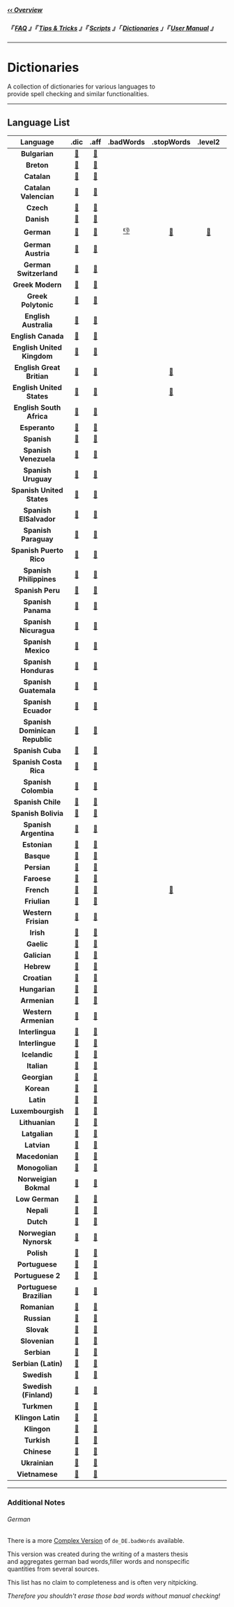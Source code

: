 <!----------------------------[ Navigation Links ]----------------------------->

[‹‹ Overview]: ../

[User Manual]: http://texstudio.sourceforge.net/manual/current/usermanual_en.html
[Dictionaries]: /
[Tips & Tricks]: ../Tip/
[Scripts]: ../Script/
[FAQ]: ../FAQ/

<!-------------------------------[ Navigation ]-------------------------------->

##### [‹‹ Overview]

##### 『 [FAQ] 』『 [Tips & Tricks] 』『 [Scripts] 』「 [Dictionaries] 」『 [User Manual] 』  

---

<!-----------------------------[ Dictionary Links ]---------------------------->

[uk_dic]: https://github.com/texstudio-org/texstudio/blob/master/utilities/dictionaries/uk_UK-Ukrainian.dic
[uk_aff]: https://github.com/texstudio-org/texstudio/blob/master/utilities/dictionaries/uk_UK-Ukrainian.aff

[vi_dic]: https://github.com/texstudio-org/texstudio/blob/master/utilities/dictionaries/vi_VI-Vietnamese.dic
[vi_aff]: https://github.com/texstudio-org/texstudio/blob/master/utilities/dictionaries/vi_VI-Vietnamese.aff

[cn_dic]: https://github.com/texstudio-org/texstudio/blob/master/utilities/dictionaries/ug_CN-China.dic
[cn_aff]: https://github.com/texstudio-org/texstudio/blob/master/utilities/dictionaries/ug_CN-China.aff

[tr_dic]: https://github.com/texstudio-org/texstudio/blob/master/utilities/dictionaries/tr_TR-Turkish.dic
[tr_aff]: https://github.com/texstudio-org/texstudio/blob/master/utilities/dictionaries/tr_TR-Turkish.aff

[tlh_dic]: https://github.com/texstudio-org/texstudio/blob/master/utilities/dictionaries/tlh_TLH-Klingon.dic
[tlh_aff]: https://github.com/texstudio-org/texstudio/blob/master/utilities/dictionaries/tlh_TLH-Klingon.aff

[tlh_latin_dic]: https://github.com/texstudio-org/texstudio/blob/master/utilities/dictionaries/tlh_LATN-KlingonLatin.dic
[tlh_latin_aff]: https://github.com/texstudio-org/texstudio/blob/master/utilities/dictionaries/tlh_LATN-KlingonLatin.aff

[tk_dic]: https://github.com/texstudio-org/texstudio/blob/master/utilities/dictionaries/tk_TK-Turkmen.dic
[tk_aff]: https://github.com/texstudio-org/texstudio/blob/master/utilities/dictionaries/tk_TK-Turkmen.aff

[it_dic]: https://github.com/texstudio-org/texstudio/blob/master/utilities/dictionaries/it_IT.dic
[it_aff]: https://github.com/texstudio-org/texstudio/blob/master/utilities/dictionaries/it_IT.aff
[it_dat]: https://github.com/texstudio-org/texstudio/blob/master/utilities/dictionaries/th_it_IT_v2.dat

[sv_dic]: https://github.com/texstudio-org/texstudio/blob/master/utilities/dictionaries/sv_SV-Swedish.dic
[sv_aff]: https://github.com/texstudio-org/texstudio/blob/master/utilities/dictionaries/sv_SV-Swedish.aff

[sv_fi_dic]: https://github.com/texstudio-org/texstudio/blob/master/utilities/dictionaries/sv_FI-SwedishFinland.dic
[sv_fi_aff]: https://github.com/texstudio-org/texstudio/blob/master/utilities/dictionaries/sv_FI-SwedishFinland.aff

[sr_dic]: https://github.com/texstudio-org/texstudio/blob/master/utilities/dictionaries/sr_SR-Serbian.dic
[sr_aff]: https://github.com/texstudio-org/texstudio/blob/master/utilities/dictionaries/sr_SR-Serbian.aff
[sr_latin_dic]: https://github.com/texstudio-org/texstudio/blob/master/utilities/dictionaries/sr_LATN-SerbianLatin.dic
[sr_latin_aff]: https://github.com/texstudio-org/texstudio/blob/master/utilities/dictionaries/sr_LATN-SerbianLatin.aff

[sl_dic]: https://github.com/texstudio-org/texstudio/blob/master/utilities/dictionaries/sl_SL-Slovenian.dic
[sl_aff]: https://github.com/texstudio-org/texstudio/blob/master/utilities/dictionaries/sl_SL-Slovenian.aff

[sk_dic]: https://github.com/texstudio-org/texstudio/blob/master/utilities/dictionaries/sk_SK-Slovak.dic
[sk_aff]: https://github.com/texstudio-org/texstudio/blob/master/utilities/dictionaries/sk_SK-Slovak.aff

[ru_dic]: https://github.com/texstudio-org/texstudio/blob/master/utilities/dictionaries/ru_RU-Russian.dic
[ru_aff]: https://github.com/texstudio-org/texstudio/blob/master/utilities/dictionaries/ru_RU-Russian.aff

[ro_dic]: https://github.com/texstudio-org/texstudio/blob/master/utilities/dictionaries/ro_RO-Romanian.dic
[ro_aff]: https://github.com/texstudio-org/texstudio/blob/master/utilities/dictionaries/ro_RO-Romanian.aff

[pt_dic]: https://github.com/texstudio-org/texstudio/blob/master/utilities/dictionaries/pt_PT-Portuguese.dic
[pt_aff]: https://github.com/texstudio-org/texstudio/blob/master/utilities/dictionaries/pt_PT-Portuguese.aff
[pt2_dic]: https://github.com/texstudio-org/texstudio/blob/master/utilities/dictionaries/pt_PT2-PortuguesePortugal.dic
[pt2_aff]: https://github.com/texstudio-org/texstudio/blob/master/utilities/dictionaries/pt_PT2-PortuguesePortugal.aff
[pt_br_dic]: https://github.com/texstudio-org/texstudio/blob/master/utilities/dictionaries/pt_BR.dic
[pt_br_aff]: https://github.com/texstudio-org/texstudio/blob/master/utilities/dictionaries/pt_BR.aff

[pl_dic]: https://github.com/texstudio-org/texstudio/blob/master/utilities/dictionaries/pl_PL-Polish.dic
[pl_aff]: https://github.com/texstudio-org/texstudio/blob/master/utilities/dictionaries/pl_PL-Polish.aff

[nn_dic]: https://github.com/texstudio-org/texstudio/blob/master/utilities/dictionaries/nn_NN-NorwegianNynorsk.dic
[nn_aff]: https://github.com/texstudio-org/texstudio/blob/master/utilities/dictionaries/nn_NN-NorwegianNynorsk.aff

[nl_dic]: https://github.com/texstudio-org/texstudio/blob/master/utilities/dictionaries/nl_NL-Dutch.dic
[nl_aff]: https://github.com/texstudio-org/texstudio/blob/master/utilities/dictionaries/nl_NL-Dutch.aff

[ne_dic]: https://github.com/texstudio-org/texstudio/blob/master/utilities/dictionaries/ne_NE-Nepali.dic
[ne_aff]: https://github.com/texstudio-org/texstudio/blob/master/utilities/dictionaries/ne_NE-Nepali.aff

[nds_dic]: https://github.com/texstudio-org/texstudio/blob/master/utilities/dictionaries/nds_NDS-LowGerman.dic
[nds_aff]: https://github.com/texstudio-org/texstudio/blob/master/utilities/dictionaries/nds_NDS-LowGerman.aff

[nb_dic]: https://github.com/texstudio-org/texstudio/blob/master/utilities/dictionaries/nb_NB-NorwegianBokmal.dic
[nb_aff]: https://github.com/texstudio-org/texstudio/blob/master/utilities/dictionaries/nb_NB-NorwegianBokmal.aff

[mm_dic]: https://github.com/texstudio-org/texstudio/blob/master/utilities/dictionaries/mm_MM-Mongolian.dic
[mm_aff]: https://github.com/texstudio-org/texstudio/blob/master/utilities/dictionaries/mm_MM-Mongolian.aff

[mk_dic]: https://github.com/texstudio-org/texstudio/blob/master/utilities/dictionaries/mk_MK-Macedonian.dic
[mk_aff]: https://github.com/texstudio-org/texstudio/blob/master/utilities/dictionaries/mk_MK-Macedonian.aff

[lv_dic]: https://github.com/texstudio-org/texstudio/blob/master/utilities/dictionaries/lv_LV-Latvian.dic
[lv_aff]: https://github.com/texstudio-org/texstudio/blob/master/utilities/dictionaries/lv_LV-Latvian.aff

[ltg_dic]: https://github.com/texstudio-org/texstudio/blob/master/utilities/dictionaries/ltg_LTG-Latgalian.dic
[ltg_aff]: https://github.com/texstudio-org/texstudio/blob/master/utilities/dictionaries/ltg_LTG-Latgalian.aff

[lt_dic]: https://github.com/texstudio-org/texstudio/blob/master/utilities/dictionaries/lt_LT-Lithuanian.dic
[lt_aff]: https://github.com/texstudio-org/texstudio/blob/master/utilities/dictionaries/lt_LT-Lithuanian.aff

[lb_dic]: https://github.com/texstudio-org/texstudio/blob/master/utilities/dictionaries/lb_LB-Luxembourgish.dic
[lb_aff]: https://github.com/texstudio-org/texstudio/blob/master/utilities/dictionaries/lb_LB-Luxembourgish.aff

[la_dic]: https://github.com/texstudio-org/texstudio/blob/master/utilities/dictionaries/la_LA-Latin.dic
[la_aff]: https://github.com/texstudio-org/texstudio/blob/master/utilities/dictionaries/la_LA-Latin.aff

[ko_dic]: https://github.com/texstudio-org/texstudio/blob/master/utilities/dictionaries/ko_KO-Korean.dic
[ko_aff]: https://github.com/texstudio-org/texstudio/blob/master/utilities/dictionaries/ko_KO-Korean.aff

[ka_dic]: https://github.com/texstudio-org/texstudio/blob/master/utilities/dictionaries/ka_KA-Georgian.dic
[ka_aff]: https://github.com/texstudio-org/texstudio/blob/master/utilities/dictionaries/ka_KA-Georgian.aff

[is_dic]: https://github.com/texstudio-org/texstudio/blob/master/utilities/dictionaries/is_IS-Icelandic.dic
[is_aff]: https://github.com/texstudio-org/texstudio/blob/master/utilities/dictionaries/is_IS-Icelandic.aff

[ie_dic]: https://github.com/texstudio-org/texstudio/blob/master/utilities/dictionaries/ie_IE-Interlingue.dic
[ie_aff]: https://github.com/texstudio-org/texstudio/blob/master/utilities/dictionaries/ie_IE-Interlingue.aff

[ia_dic]: https://github.com/texstudio-org/texstudio/blob/master/utilities/dictionaries/ia_IA-Interlingua.dic
[ia_aff]: https://github.com/texstudio-org/texstudio/blob/master/utilities/dictionaries/ia_IA-Interlingua.aff

[hyw_dic]: https://github.com/texstudio-org/texstudio/blob/master/utilities/dictionaries/hyw_HYW-WesternArmenian.dic
[hyw_aff]: https://github.com/texstudio-org/texstudio/blob/master/utilities/dictionaries/hyw_HYW-WesternArmenian.aff
[hy_dic]: https://github.com/texstudio-org/texstudio/blob/master/utilities/dictionaries/hy_HY-Armenian.dic
[hy_aff]: https://github.com/texstudio-org/texstudio/blob/master/utilities/dictionaries/hy_HY-Armenian.aff

[hu_dic]: https://github.com/texstudio-org/texstudio/blob/master/utilities/dictionaries/hu_HU.dic
[hu_aff]: https://github.com/texstudio-org/texstudio/blob/master/utilities/dictionaries/hu_HU.aff

[hr_dic]: https://github.com/texstudio-org/texstudio/blob/master/utilities/dictionaries/hr_HR-Croatian.dic
[hr_aff]: https://github.com/texstudio-org/texstudio/blob/master/utilities/dictionaries/hr_HR-Croatian.aff

[he_dic]: https://github.com/texstudio-org/texstudio/blob/master/utilities/dictionaries/he_HE-Hebrew.dic
[he_aff]: https://github.com/texstudio-org/texstudio/blob/master/utilities/dictionaries/he_HE-Hebrew.aff

[gl_dic]: https://github.com/texstudio-org/texstudio/blob/master/utilities/dictionaries/gl_GL-Galician.dic
[gl_aff]: https://github.com/texstudio-org/texstudio/blob/master/utilities/dictionaries/gl_GL-Galician.aff

[gd_dic]: https://github.com/texstudio-org/texstudio/blob/master/utilities/dictionaries/gd_GD-Gaelic.dic
[gd_aff]: https://github.com/texstudio-org/texstudio/blob/master/utilities/dictionaries/gd_GD-Gaelic.aff

[ga_dic]: https://github.com/texstudio-org/texstudio/blob/master/utilities/dictionaries/ga_GA-Irish.dic
[ga_aff]: https://github.com/texstudio-org/texstudio/blob/master/utilities/dictionaries/ga_GA-Irish.aff

[fy_dic]: https://github.com/texstudio-org/texstudio/blob/master/utilities/dictionaries/fy_FY-WesternFrisian.dic
[fy_aff]: https://github.com/texstudio-org/texstudio/blob/master/utilities/dictionaries/fy_FY-WesternFrisian.aff

[fur_dic]: https://github.com/texstudio-org/texstudio/blob/master/utilities/dictionaries/fur_FUR-Friulian.dic
[fur_aff]: https://github.com/texstudio-org/texstudio/blob/master/utilities/dictionaries/fur_FUR-Friulian.aff

[fr_dic]: https://github.com/texstudio-org/texstudio/blob/master/utilities/dictionaries/fr_FR.dic
[fr_aff]: https://github.com/texstudio-org/texstudio/blob/master/utilities/dictionaries/fr_FR.aff
[fr_stop]: https://github.com/texstudio-org/texstudio/blob/master/utilities/dictionaries/fr_FR.stopWords
[fr_dat]: https://github.com/texstudio-org/texstudio/blob/master/utilities/dictionaries/th_fr_FR_v2.dat

[fo_dic]: https://github.com/texstudio-org/texstudio/blob/master/utilities/dictionaries/fo_FO-Faroese.dic
[fo_aff]: https://github.com/texstudio-org/texstudio/blob/master/utilities/dictionaries/fo_FO-Faroese.aff

[fa_dic]: https://github.com/texstudio-org/texstudio/blob/master/utilities/dictionaries/fa_FA-Persian.dic
[fa_aff]: https://github.com/texstudio-org/texstudio/blob/master/utilities/dictionaries/fa_FA-Persian.aff

[eu_dic]: https://github.com/texstudio-org/texstudio/blob/master/utilities/dictionaries/eu_EU-Basque.dic
[eu_aff]: https://github.com/texstudio-org/texstudio/blob/master/utilities/dictionaries/eu_EU-Basque.aff

[et_dic]: https://github.com/texstudio-org/texstudio/blob/master/utilities/dictionaries/et_ET-Estonian.dic
[et_aff]: https://github.com/texstudio-org/texstudio/blob/master/utilities/dictionaries/et_ET-Estonian.aff

[es_ve_dic]: https://github.com/texstudio-org/texstudio/blob/master/utilities/dictionaries/es_VE-SpanishVenezuela.dic
[es_ve_aff]: https://github.com/texstudio-org/texstudio/blob/master/utilities/dictionaries/es_VE-SpanishVenezuela.aff
[es_uy_dic]: https://github.com/texstudio-org/texstudio/blob/master/utilities/dictionaries/es_UY-SpanishUruguay.dic
[es_uy_aff]: https://github.com/texstudio-org/texstudio/blob/master/utilities/dictionaries/es_UY-SpanishUruguay.aff
[es_us_dic]: https://github.com/texstudio-org/texstudio/blob/master/utilities/dictionaries/es_US-SpanishUnitedStates.dic
[es_us_aff]: https://github.com/texstudio-org/texstudio/blob/master/utilities/dictionaries/es_US-SpanishUnitedStates.aff
[es_sv_dic]: https://github.com/texstudio-org/texstudio/blob/master/utilities/dictionaries/es_SV-SpanishElSalvador.dic
[es_sv_aff]: https://github.com/texstudio-org/texstudio/blob/master/utilities/dictionaries/es_SV-SpanishElSalvador.aff
[es_py_dic]: https://github.com/texstudio-org/texstudio/blob/master/utilities/dictionaries/es_PY-SpanishParaguay.dic
[es_py_aff]: https://github.com/texstudio-org/texstudio/blob/master/utilities/dictionaries/es_PY-SpanishParaguay.aff
[es_pr_dic]: https://github.com/texstudio-org/texstudio/blob/master/utilities/dictionaries/es_PR-SpanishPuertoRico.dic
[es_pr_aff]: https://github.com/texstudio-org/texstudio/blob/master/utilities/dictionaries/es_PR-SpanishPuertoRico.aff
[es_ph_dic]: https://github.com/texstudio-org/texstudio/blob/master/utilities/dictionaries/es_PH-SpanishPhilippines.dic
[es_ph_aff]: https://github.com/texstudio-org/texstudio/blob/master/utilities/dictionaries/es_PH-SpanishPhilippines.aff
[es_pe_dic]: https://github.com/texstudio-org/texstudio/blob/master/utilities/dictionaries/es_PE-SpanishPeru.dic
[es_pe_aff]: https://github.com/texstudio-org/texstudio/blob/master/utilities/dictionaries/es_PE-SpanishPeru.aff
[es_pa_dic]: https://github.com/texstudio-org/texstudio/blob/master/utilities/dictionaries/es_PA-SpanishPanama.dic
[es_pa_aff]: https://github.com/texstudio-org/texstudio/blob/master/utilities/dictionaries/es_PA-SpanishPanama.aff
[es_ni_dic]: https://github.com/texstudio-org/texstudio/blob/master/utilities/dictionaries/es_NI-SpanishNicaragua.dic
[es_ni_aff]: https://github.com/texstudio-org/texstudio/blob/master/utilities/dictionaries/es_NI-SpanishNicaragua.aff
[es_mx_dic]: https://github.com/texstudio-org/texstudio/blob/master/utilities/dictionaries/es_MX-SpanishMexico.dic
[es_mx_aff]: https://github.com/texstudio-org/texstudio/blob/master/utilities/dictionaries/es_MX-SpanishMexico.aff
[es_hn_dic]: https://github.com/texstudio-org/texstudio/blob/master/utilities/dictionaries/es_HN-SpanishHonduras.dic
[es_hn_aff]: https://github.com/texstudio-org/texstudio/blob/master/utilities/dictionaries/es_HN-SpanishHonduras.aff
[es_gt_dic]: https://github.com/texstudio-org/texstudio/blob/master/utilities/dictionaries/es_GT-SpanishGuatemala.dic
[es_gt_aff]: https://github.com/texstudio-org/texstudio/blob/master/utilities/dictionaries/es_GT-SpanishGuatemala.aff
[es_dic]: https://github.com/texstudio-org/texstudio/blob/master/utilities/dictionaries/es_ES.dic
[es_aff]: https://github.com/texstudio-org/texstudio/blob/master/utilities/dictionaries/es_ES.aff
[es_ec_dic]: https://github.com/texstudio-org/texstudio/blob/master/utilities/dictionaries/es_EC-SpanishEcuador.dic
[es_ec_aff]: https://github.com/texstudio-org/texstudio/blob/master/utilities/dictionaries/es_EC-SpanishEcuador.aff
[es_do_dic]: https://github.com/texstudio-org/texstudio/blob/master/utilities/dictionaries/es_DO-SpanishDominicanRepublic.dic
[es_do_aff]: https://github.com/texstudio-org/texstudio/blob/master/utilities/dictionaries/es_DO-SpanishDominicanRepublic.aff
[es_cu_dic]: https://github.com/texstudio-org/texstudio/blob/master/utilities/dictionaries/es_CU-SpanishCuba.dic
[es_cu_aff]: https://github.com/texstudio-org/texstudio/blob/master/utilities/dictionaries/es_CU-SpanishCuba.aff
[es_cr_dic]: https://github.com/texstudio-org/texstudio/blob/master/utilities/dictionaries/es_CR-SpanishCostaRica.dic
[es_cr_aff]: https://github.com/texstudio-org/texstudio/blob/master/utilities/dictionaries/es_CR-SpanishCostaRica.aff
[es_co_dic]: https://github.com/texstudio-org/texstudio/blob/master/utilities/dictionaries/es_CO-SpanishColombia.dic
[es_co_aff]: https://github.com/texstudio-org/texstudio/blob/master/utilities/dictionaries/es_CO-SpanishColombia.aff
[es_cl_dic]: https://github.com/texstudio-org/texstudio/blob/master/utilities/dictionaries/es_CL-SpanishChile.dic
[es_cl_aff]: https://github.com/texstudio-org/texstudio/blob/master/utilities/dictionaries/es_CL-SpanishChile.aff
[es_bo_dic]: https://github.com/texstudio-org/texstudio/blob/master/utilities/dictionaries/es_BO-SpanishBolivia.dic
[es_bo_aff]: https://github.com/texstudio-org/texstudio/blob/master/utilities/dictionaries/es_BO-SpanishBolivia.aff
[es_ar_dic]: https://github.com/texstudio-org/texstudio/blob/master/utilities/dictionaries/es_AR-SpanishArgentina.dic
[es_ar_aff]: https://github.com/texstudio-org/texstudio/blob/master/utilities/dictionaries/es_AR-SpanishArgentina.aff

[eo_dic]: https://github.com/texstudio-org/texstudio/blob/master/utilities/dictionaries/eo_EO-Esperanto.dic
[eo_aff]: https://github.com/texstudio-org/texstudio/blob/master/utilities/dictionaries/eo_EO-Esperanto.aff

[en_za_dic]: https://github.com/texstudio-org/texstudio/blob/master/utilities/dictionaries/en_ZA-EnglishSouthAfrica.dic
[en_za_aff]: https://github.com/texstudio-org/texstudio/blob/master/utilities/dictionaries/en_ZA-EnglishSouthAfrica.aff
[en_us_dic]: https://github.com/texstudio-org/texstudio/blob/master/utilities/dictionaries/en_US.dic
[en_us_aff]: https://github.com/texstudio-org/texstudio/blob/master/utilities/dictionaries/en_US.aff
[en_us_stop]: https://github.com/texstudio-org/texstudio/blob/master/utilities/dictionaries/en_US.stopWords
[en_us_dat]: https://github.com/texstudio-org/texstudio/blob/master/utilities/dictionaries/th_en_US_v2.dat
[en_gb_dic]: https://github.com/texstudio-org/texstudio/blob/master/utilities/dictionaries/en_GB.dic
[en_gb_aff]: https://github.com/texstudio-org/texstudio/blob/master/utilities/dictionaries/en_GB.aff
[en_gb_stop]: https://github.com/texstudio-org/texstudio/blob/master/utilities/dictionaries/en_GB.stopWords
[en_uk_dic]: https://github.com/texstudio-org/texstudio/blob/master/utilities/dictionaries/en_EN-EnglishUnitedKingdom.dic
[en_uk_aff]: https://github.com/texstudio-org/texstudio/blob/master/utilities/dictionaries/en_EN-EnglishUnitedKingdom.aff
[en_ca_dic]: https://github.com/texstudio-org/texstudio/blob/master/utilities/dictionaries/en_CA-EnglishCanada.dic
[en_ca_aff]: https://github.com/texstudio-org/texstudio/blob/master/utilities/dictionaries/en_CA-EnglishCanada.aff
[en_au_dic]: https://github.com/texstudio-org/texstudio/blob/master/utilities/dictionaries/en_AU-EnglishAustralia.dic
[en_au_aff]: https://github.com/texstudio-org/texstudio/blob/master/utilities/dictionaries/en_AU-EnglishAustralia.aff

[el_dic]: https://github.com/texstudio-org/texstudio/blob/master/utilities/dictionaries/el_EL-ModernGreek.dic
[el_aff]: https://github.com/texstudio-org/texstudio/blob/master/utilities/dictionaries/el_EL-ModernGreek.aff
[el_pol_dic]: https://github.com/texstudio-org/texstudio/blob/master/utilities/dictionaries/el_POL-ModerGreekPolytonicGreek.dic
[el_pol_aff]: https://github.com/texstudio-org/texstudio/blob/master/utilities/dictionaries/el_POL-ModerGreekPolytonicGreek.aff

[de_dic]: https://github.com/texstudio-org/texstudio/blob/master/utilities/dictionaries/de_DE.dic
[de_aff]: https://github.com/texstudio-org/texstudio/blob/master/utilities/dictionaries/de_DE.aff
[de_stop]: https://github.com/texstudio-org/texstudio/blob/master/utilities/dictionaries/de_DE.stopWords
[de_level]: https://github.com/texstudio-org/texstudio/blob/master/utilities/dictionaries/de_DE.stopWords.level2
[de_bad]: https://github.com/texstudio-org/texstudio/blob/master/utilities/dictionaries/de_DE.badWords
[de_dat]: https://github.com/texstudio-org/texstudio/blob/master/utilities/dictionaries/th_de_DE_v2.dat
[de_ch_dic]: https://github.com/texstudio-org/texstudio/blob/master/utilities/dictionaries/de_CH-GermanSwitzerland.dic
[de_ch_aff]: https://github.com/texstudio-org/texstudio/blob/master/utilities/dictionaries/de_CH-GermanSwitzerland.aff
[de_at_dic]: https://github.com/texstudio-org/texstudio/blob/master/utilities/dictionaries/de_AT-GermanAustria.dic
[de_at_aff]: https://github.com/texstudio-org/texstudio/blob/master/utilities/dictionaries/de_AT-GermanAustria.aff

[da_dic]: https://github.com/texstudio-org/texstudio/blob/master/utilities/dictionaries/da_DA-Danish.dic
[da_aff]: https://github.com/texstudio-org/texstudio/blob/master/utilities/dictionaries/da_DA-Danish.aff

[cs_dic]: https://github.com/texstudio-org/texstudio/blob/master/utilities/dictionaries/cs_CS-Czech.dic
[cs_aff]: https://github.com/texstudio-org/texstudio/blob/master/utilities/dictionaries/cs_CS-Czech.aff

[ca_dic]: https://github.com/texstudio-org/texstudio/blob/master/utilities/dictionaries/ca_ES-Catalan.dic
[ca_aff]: https://github.com/texstudio-org/texstudio/blob/master/utilities/dictionaries/ca_ES-Catalan.aff
[ca_va_dic]: https://github.com/texstudio-org/texstudio/blob/master/utilities/dictionaries/ca_CAVA-CatalanValencian.dic
[ca_va_aff]: https://github.com/texstudio-org/texstudio/blob/master/utilities/dictionaries/ca_CAVA-CatalanValencian.aff

[br_dic]: https://github.com/texstudio-org/texstudio/blob/master/utilities/dictionaries/br_BR-Breton.dic
[br_aff]: https://github.com/texstudio-org/texstudio/blob/master/utilities/dictionaries/br_BR-Breton.aff

[bg_dic]: https://github.com/texstudio-org/texstudio/blob/master/utilities/dictionaries/bg_BG-Bulgarian.dic
[bg_aff]: https://github.com/texstudio-org/texstudio/blob/master/utilities/dictionaries/bg_BG-Bulgarian.aff


<!--------------------------------[ Other Links ]------------------------------>

[German .badWords]: https://github.com/mrclschstr/texstudio-de-badwords


<!--------------------------------[ Dictionary ]------------------------------->

# Dictionaries

A collection of dictionaries for various languages to<br>
provide spell checking and similar functionalities.

---

## Language List

| Language                          | .dic                | .aff                | .badWords | .stopWords | .level2 | .dat |
| :-------------------------------: | :-----------------: | :-----------------: | :-: | :-: | :-: | :-: |
| **Bulgarian**                     | [📒][bg_dic]        | [📓][bg_aff]        | | | | |
| **Breton**                        | [📒][br_dic]        | [📓][br_aff]        | | | | |
| **Catalan**                       | [📒][ca_dic]        | [📓][ca_aff]        | | | | |
| **Catalan Valencian**             | [📒][ca_va_dic]     | [📓][ca_va_aff]     | | | | |
| **Czech**                         | [📒][cs_dic]        | [📓][cs_aff]        | | | | |
| **Danish**                        | [📒][da_dic]        | [📓][da_aff]        | | | | |
| **German**                        | [📒][de_dic]        | [📓][de_aff]        | [👎][de_bad] | [🛑][de_stop] | [🛑][de_level] | [📑][de_dat] |
| **German Austria**                | [📒][de_at_dic]     | [📓][de_at_aff]     | | | | |
| **German Switzerland**            | [📒][de_ch_dic]     | [📓][de_ch_aff]     | | | | |
| **Greek Modern**                  | [📒][el_dic]        | [📓][el_aff]        | | | | |
| **Greek Polytonic**               | [📒][el_pol_dic]    | [📓][el_pol_aff]    | | | | |
| **English Australia**             | [📒][en_au_dic]     | [📓][en_au_aff]     | | | | |
| **English Canada**                | [📒][en_ca_dic]     | [📓][en_ca_aff]     | | | | |
| **English United Kingdom**        | [📒][en_uk_dic]     | [📓][en_uk_aff]     | | | | |
| **English Great Britian**         | [📒][en_gb_dic]     | [📓][en_gb_aff]     | | [🛑][en_gb_stop] | |
| **English United States**         | [📒][en_us_dic]     | [📓][en_us_aff]     | | [🛑][en_us_stop] | | [📑][en_us_dat] |
| **English South Africa**          | [📒][en_za_dic]     | [📓][en_za_aff]     | | | | |
| **Esperanto**                     | [📒][eo_dic]        | [📓][eo_aff]        | | | | |
| **Spanish**                       | [📒][es_dic]        | [📓][es_aff]        | | | | |
| **Spanish Venezuela**             | [📒][es_ve_dic]     | [📓][es_ve_aff]     | | | | |
| **Spanish Uruguay**               | [📒][es_uy_dic]     | [📓][es_uy_aff]     | | | | |
| **Spanish United States**         | [📒][es_us_dic]     | [📓][es_us_aff]     | | | | |
| **Spanish ElSalvador**            | [📒][es_sv_dic]     | [📓][es_sv_aff]     | | | | |
| **Spanish Paraguay**              | [📒][es_py_dic]     | [📓][es_py_aff]     | | | | |
| **Spanish Puerto Rico**           | [📒][es_pr_dic]     | [📓][es_pr_aff]     | | | | |
| **Spanish Philippines**           | [📒][es_ph_dic]     | [📓][es_ph_aff]     | | | | |
| **Spanish Peru**                  | [📒][es_pe_dic]     | [📓][es_pe_aff]     | | | | |
| **Spanish Panama**                | [📒][es_pa_dic]     | [📓][es_pa_aff]     | | | | |
| **Spanish Nicuragua**             | [📒][es_ni_dic]     | [📓][es_ni_aff]     | | | | |
| **Spanish Mexico**                | [📒][es_mx_dic]     | [📓][es_mx_aff]     | | | | |
| **Spanish Honduras**              | [📒][es_hn_dic]     | [📓][es_hn_aff]     | | | | |
| **Spanish Guatemala**             | [📒][es_gt_dic]     | [📓][es_gt_aff]     | | | | |
| **Spanish Ecuador**               | [📒][es_ec_dic]     | [📓][es_ec_aff]     | | | | |
| **Spanish Dominican Republic**    | [📒][es_do_dic]     | [📓][es_do_aff]     | | | | |
| **Spanish Cuba**                  | [📒][es_cu_dic]     | [📓][es_cu_aff]     | | | | |
| **Spanish Costa Rica**            | [📒][es_cr_dic]     | [📓][es_cr_aff]     | | | | |
| **Spanish Colombia**              | [📒][es_co_dic]     | [📓][es_co_aff]     | | | | |
| **Spanish Chile**                 | [📒][es_cl_dic]     | [📓][es_cl_aff]     | | | | |
| **Spanish Bolivia**               | [📒][es_bo_dic]     | [📓][es_bo_aff]     | | | | |
| **Spanish Argentina**             | [📒][es_ar_dic]     | [📓][es_ar_aff]     | | | | |
| **Estonian**                      | [📒][et_dic]        | [📓][et_aff]        | | | | |
| **Basque**                        | [📒][eu_dic]        | [📓][eu_aff]        | | | | |
| **Persian**                       | [📒][fa_dic]        | [📓][fa_aff]        | | | | |
| **Faroese**                       | [📒][fo_dic]        | [📓][fo_aff]        | | | | |
| **French**                        | [📒][fr_dic]        | [📓][fr_aff]        | | [🛑][fr_stop] | | [📑][fr_dat] |
| **Friulian**                      | [📒][fur_dic]       | [📓][fur_aff]       | | | | |
| **Western Frisian**               | [📒][fy_dic]        | [📓][fy_aff]        | | | | |
| **Irish**                         | [📒][ga_dic]        | [📓][ga_aff]        | | | | |
| **Gaelic**                        | [📒][gd_dic]        | [📓][gd_aff]        | | | | |
| **Galician**                      | [📒][gl_dic]        | [📓][gl_aff]        | | | | |
| **Hebrew**                        | [📒][he_dic]        | [📓][he_aff]        | | | | |
| **Croatian**                      | [📒][hr_dic]        | [📓][hr_aff]        | | | | |
| **Hungarian**                     | [📒][hu_dic]        | [📓][hu_aff]        | | | | |
| **Armenian**                      | [📒][hy_dic]        | [📓][hy_aff]        | | | | |
| **Western Armenian**              | [📒][hyw_dic]       | [📓][hyw_aff]       | | | | |
| **Interlingua**                   | [📒][ia_dic]        | [📓][ia_aff]        | | | | |
| **Interlingue**                   | [📒][ie_dic]        | [📓][ie_aff]        | | | | |
| **Icelandic**                     | [📒][is_dic]        | [📓][is_aff]        | | | | |
| **Italian**                       | [📒][it_dic]        | [📓][it_aff]        | | | | [📑][it_dat] |
| **Georgian**                      | [📒][ka_dic]        | [📓][ka_aff]        | | | | |
| **Korean**                        | [📒][ko_dic]        | [📓][ko_aff]        | | | | |
| **Latin**                         | [📒][la_dic]        | [📓][la_aff]        | | | | |
| **Luxembourgish**                 | [📒][lb_dic]        | [📓][lb_aff]        | | | | |
| **Lithuanian**                    | [📒][lt_dic]        | [📓][lt_aff]        | | | | |
| **Latgalian**                     | [📒][ltg_dic]       | [📓][ltg_aff]       | | | | |
| **Latvian**                       | [📒][lv_dic]        | [📓][lv_aff]        | | | | |
| **Macedonian**                    | [📒][mk_dic]        | [📓][mk_aff]        | | | | |
| **Monogolian**                    | [📒][mm_dic]        | [📓][mm_aff]        | | | | |
| **Norweigian Bokmal**             | [📒][nb_dic]        | [📓][nb_aff]        | | | | |
| **Low German**                    | [📒][nds_dic]       | [📓][nds_aff]       | | | | |
| **Nepali**                        | [📒][nl_dic]        | [📓][nl_aff]        | | | | |
| **Dutch**                         | [📒][nl_dic]        | [📓][nl_aff]        | | | | |
| **Norwegian Nynorsk**             | [📒][nn_dic]        | [📓][nn_aff]        | | | | |
| **Polish**                        | [📒][pl_dic]        | [📓][pl_aff]        | | | | |
| **Portuguese**                    | [📒][pt_dic]        | [📓][pt_aff]        | | | | |
| **Portuguese 2**                  | [📒][pt2_dic]       | [📓][pt2_aff]       | | | | |
| **Portuguese Brazilian**          | [📒][pt_br_dic]     | [📓][pt_br_aff]     | | | | |
| **Romanian**                      | [📒][ro_dic]        | [📓][ro_aff]        | | | | |
| **Russian**                       | [📒][ru_dic]        | [📓][ru_aff]        | | | | |
| **Slovak**                        | [📒][sk_dic]        | [📓][sk_aff]        | | | | |
| **Slovenian**                     | [📒][sl_dic]        | [📓][sl_aff]        | | | | |
| **Serbian**                       | [📒][sr_dic]        | [📓][sr_aff]        | | | | |
| **Serbian (Latin)**               | [📒][sr_latin_dic]  | [📓][sr_latin_aff]  | | | | |
| **Swedish**                       | [📒][sv_dic]        | [📓][sv_aff]        | | | | |
| **Swedish (Finland)**             | [📒][sv_fi_dic]     | [📓][sv_fi_aff]     | | | | |
| **Turkmen**                       | [📒][tk_dic]        | [📓][tk_aff]        | | | | |
| **Klingon Latin**                 | [📒][tlh_latin_dic] | [📓][tlh_latin_aff] | | | | |
| **Klingon**                       | [📒][tlh_dic]       | [📓][tlh_aff]       | | | | |
| **Turkish**                       | [📒][tr_dic]        | [📓][tr_aff]        | | | | |
| **Chinese**                       | [📒][cn_dic]        | [📓][cn_aff]        | | | | |
| **Ukrainian**                     | [📒][uk_dic]        | [📓][uk_aff]        | | | | |
| **Vietnamese**                    | [📒][vi_dic]        | [📓][vi_aff]        | | | | |

---

### Additional Notes

###### German

There is a more [Complex Version][German .badWords] of `de_DE.badWords` available.

This version was created during the writing of a masters thesis<br>
and aggregates german bad words,filler words and nonspecific<br>
quantities from several sources.

This list has no claim to completeness and is often very nitpicking.

*Therefore you shouldn't erase those bad words without manual checking!*
